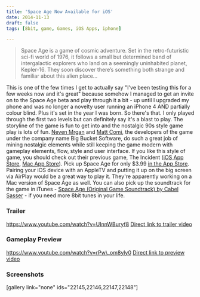 ```yaml
---
title: 'Space Age Now Available for iOS'
date: 2014-11-13
draft: false
tags: [8bit, game, Games, iOS Apps, iphone]

---
```


> Space Age is a game of cosmic adventure. Set in the retro-futuristic sci-fi world of 1976, it follows a small but determined band of intergalactic explorers who land on a seemingly uninhabited planet, Kepler-16. They soon discover there’s something both strange and familiar about this alien place…

This is one of the few times I get to actually say "I've been testing this for a few weeks now and it's great" because somehow I managed to get an invite on to the Space Age beta and play through it a bit - up until I upgraded my phone and was no longer a novelty user running an iPhone 4 AND partially colour blind. Plus it's set in the year I was born. So there's that. I only played through the first two levels but can definitely say it's a blast to play. The storyline of the game is fun to get into and the nostalgic 90s style game play is lots of fun. [Neven Mrgan](https://twitter.com/mrgan) and [Matt Comi](https://twitter.com/mattcomi), the developers of the game under the company name Big Bucket Software, do such a great job of mining nostalgic elements while still keeping the game modern with gameplay elements, flow, style and user interface. If you like this style of game, you should check out their previous game, The Incident ([iOS App Store](https://itunes.apple.com/ca/app/the-incident/id385533456?mt=8&uo=4&at=10l4Ki), [Mac App Store](https://itunes.apple.com/ca/app/the-incident/id408679233?mt=12&uo=4&at=10l4Ki)). Pick up Space Age for only $3.99 [in the App Store](https://itunes.apple.com/ca/app/space-age-a-cosmic-adventure/id922380267?mt=8&uo=4&at=10l4Ki). Pairing your iOS device with an AppleTV and putting it up on the big screen via AirPlay would be a great way to play it. They're apparently working on a Mac version of Space Age as well. [](https://itunes.apple.com/ca/app/space-age-a-cosmic-adventure/id922380267?mt=8&uo=4&at=10l4Ki)You can also pick up the soundtrack for the game in iTunes - [Space Age (Original Game Soundtrack) by Cabel Sasser](https://itunes.apple.com/ca/album/space-age-original-game-soundtrack/id937519307?uo=4&at=10l4Ki) - if you need more 8bit tunes in your life.

### Trailer

https://www.youtube.com/watch?v=UInnWBuryf8 [Direct link to trailer video](https://www.youtube.com/watch?v=UInnWBuryf8)

### Gameplay Preview

https://www.youtube.com/watch?v=rPw\_om8yly0 [Direct link to preview video](https://www.youtube.com/watch?v=rPw_om8yly0)

### Screenshots

\[gallery link="none" ids="22145,22146,22147,22148"\]